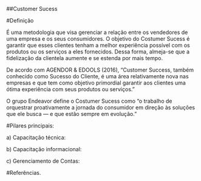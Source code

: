 ##Customer Sucess

#Definição

É uma metodologia que visa gerenciar a relação entre os vendedores de uma empresa e os seus consumidores. O objetivo do Costumer Sucess é garantir que esses clientes tenham a melhor experiência possível com os produtos ou os serviços a eles fornecidos. Dessa forma, almeja-se que a fidelização da clientela aumente e se estenda por mais tempo.

De acordo com AGENDOR & EDOOLS (2016), “Customer Success, também conhecido como Sucesso do Cliente, é uma área relativamente nova nas empresas e que tem como objetivo primordial garantir aos clientes uma ótima experiência com seus produtos ou serviços.”

O grupo Endeavor define o Costumer Sucess como “o trabalho de orquestrar proativamente a jornada do consumidor em direção às soluções que ele busca — e que estão sempre em evolução.”

#Pilares principais:

a) Capacitação técnica:

b) Capacitação informacional:

c) Gerenciamento de Contas:


#Referências.
